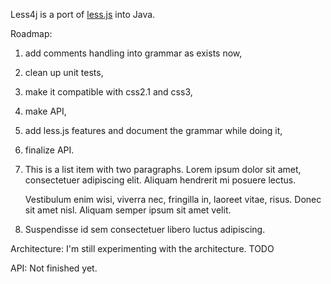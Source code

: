 Less4j is a port of [less.js](http://lesscss.org/) into Java. 

Roadmap:
1.  add comments handling into grammar as exists now,
2.  clean up unit tests,
2.  make it compatible with css2.1 and css3,
3.  make API,
4.  add less.js features and document the grammar while doing it,
5.  finalize API.

1.  This is a list item with two paragraphs. Lorem ipsum dolor
    sit amet, consectetuer adipiscing elit. Aliquam hendrerit
    mi posuere lectus.

    Vestibulum enim wisi, viverra nec, fringilla in, laoreet
    vitae, risus. Donec sit amet nisl. Aliquam semper ipsum
    sit amet velit.

2.  Suspendisse id sem consectetuer libero luctus adipiscing.

Architecture:
I'm still experimenting with the architecture. TODO

API:
Not finished yet. 

